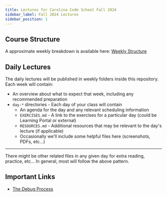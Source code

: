 ```yaml
---
title: Lectures for Carolina Code School Fall 2024
sidebar_label: Fall 2024 Lectures
sidebar_position: 1
---
```


## Course Structure

A approximate weekly breakdown is available here: [Weekly Structure](/docs/weekly_schedule)

## Daily Lectures

The daily lectures will be published in weekly folders inside this repository. Each week will contain:

- An overview about what to expect that week, including any recommended preparation
- `day-*` directories - Each day of your class will contain
  - An agenda for the day and any relevant scheduling information
  - `EXERCISES.md` - A link to the exercises for a particular day (could be Learning Portal or external)
  - `RESOURCES.md` - Additional resources that may be relevant to the day's lecture (if applicable)
  - Occasionally we'll include some helpful files here (screenshots, PDFs, etc...)

---

There might be other related files in any given day for extra reading, practice, etc... In general, most will follow the above pattern.

## Important Links

- [The Debug Process](https://docs.google.com/document/d/1Uu37ZpR4fGIDEQKrx286JdWxdRNSxGQTCXbUFws2LD4/edit?usp=sharing)
